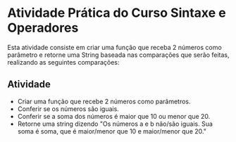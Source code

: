 # Atividade Prática do Curso Sintaxe e Operadores

Esta atividade consiste em criar uma função que receba 2 números como parâmetro e retorne uma String baseada nas comparações que serão feitas, realizando as seguintes comparações:

## Atividade 

<ul>
	<li>Criar uma função que recebe 2 números como parâmetros.</li>
	<li>Conferir se os números são iguais.</li>
	<li>Conferir se a soma dos números é maior que 10 ou menor que 20.</li>
	<li>Retorne uma string dizendo "Os números a e b não/são iguais. Sua soma é soma, que é maior/menor que 10 e maior/menor que 20."</li>
</ul>
